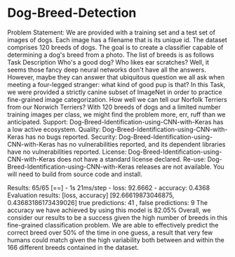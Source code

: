 # Dog-Breed-Detection
Problem Statement: We are provided with a training set and a test set of images of dogs. Each image has a filename that is its unique id. The dataset comprises 120 breeds of dogs. The goal is to create a classifier capable of determining a dog's breed from a photo. The list of breeds is as follows Task Description Who's a good dog? Who likes ear scratches? Well, it seems those fancy deep neural networks don't have all the answers. However, maybe they can answer that ubiquitous question we all ask when meeting a four-legged stranger: what kind of good pup is that? In this Task, we were provided a strictly canine subset of ImageNet in order to practice fine-grained image categorization. How well we can tell our Norfolk Terriers from our Norwich Terriers? With 120 breeds of dogs and a limited number training images per class, we might find the problem more, err, ruff than we anticipated. Support: Dog-Breed-Identification-using-CNN-with-Keras has a low active ecosystem. Quality: Dog-Breed-Identification-using-CNN-with-Keras has no bugs reported. Security: Dog-Breed-Identification-using-CNN-with-Keras has no vulnerabilities reported, and its dependent libraries have no vulnerabilities reported. License: Dog-Breed-Identification-using-CNN-with-Keras does not have a standard license declared. Re-use: Dog-Breed-Identification-using-CNN-with-Keras releases are not available. You will need to build from source code and install.

Results: 65/65 [==] - 1s 21ms/step - loss: 92.6662 - accuracy: 0.4368 Evaluation results: [loss, accuracy] [92.66619873046875, 0.43683186173439026] true predictions: 41 , false predictions: 9 The accuracy we have achieved by using this model is 82.05% Overall, we consider our results to be a success given the high number of breeds in this fine-grained classification problem. We are able to effectively predict the correct breed over 50% of the time in one guess, a result that very few humans could match given the high variability both between and within the 166 different breeds contained in the dataset.
